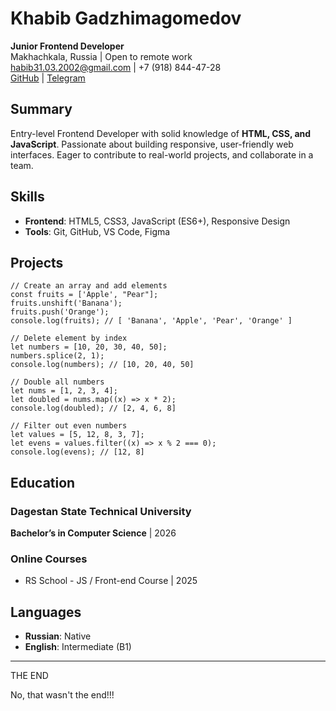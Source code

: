 # Khabib Gadzhimagomedov  
**Junior Frontend Developer**  
Makhachkala, Russia | Open to remote work  
habib31.03.2002@gmail.com | +7 (918) 844-47-28  
[GitHub](https://github.com/Khabib1802) | [Telegram](https://t.me/kebabgg) 

## Summary  
Entry-level Frontend Developer with solid knowledge of **HTML, CSS, and JavaScript**. Passionate about building responsive, user-friendly web interfaces. Eager to contribute to real-world projects, and collaborate in a team.

## Skills  
- **Frontend**: HTML5, CSS3, JavaScript (ES6+), Responsive Design  
- **Tools**: Git, GitHub, VS Code, Figma  

## Projects  
```
// Create an array and add elements
const fruits = ['Apple', "Pear"];
fruits.unshift('Banana');
fruits.push('Orange');
console.log(fruits); // [ 'Banana', 'Apple', 'Pear', 'Orange' ]

// Delete element by index
let numbers = [10, 20, 30, 40, 50];
numbers.splice(2, 1);
console.log(numbers); // [10, 20, 40, 50]

// Double all numbers
let nums = [1, 2, 3, 4];
let doubled = nums.map((x) => x * 2);
console.log(doubled); // [2, 4, 6, 8]

// Filter out even numbers
let values = [5, 12, 8, 3, 7];
let evens = values.filter((x) => x % 2 === 0);
console.log(evens); // [12, 8]
```
## Education  
### Dagestan State Technical University  
**Bachelor’s in Computer Science** | 2026   

### Online Courses 
- RS School - JS / Front-end Course | 2025  

## Languages  
- **Russian**: Native  
- **English**: Intermediate (B1)  

---  

THE END

No, that wasn't the end!!!